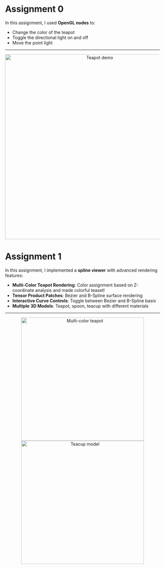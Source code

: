 # Assignment 0

In this assignment, I used **OpenGL nodes** to:

- Change the color of the teapot
- Toggle the directional light on and off
- Move the point light

---

<p align="center">
  <img src="https://github.com/user-attachments/assets/3515231d-07af-426c-8faf-a384db4dd10e" alt="Teapot demo" width="600"/>
</p>

# Assignment 1

In this assignment, I implemented a **spline viewer** with advanced rendering features:

- **Multi-Color Teapot Rendering**: Color assignment based on Z-coordinate analysis and made colorful teaset!
- **Tensor Product Patches**: Bezier and B-Spline surface rendering
- **Interactive Curve Controls**: Toggle between Bezier and B-Spline basis
- **Multiple 3D Models**: Teapot, spoon, teacup with different materials

---

<p align="center">
  <img src="./teapotcolorful.png" alt="Multi-color teapot" width="400"/>
  <img src="./teacup.png" alt="Teacup model" width="400"/>
</p>
